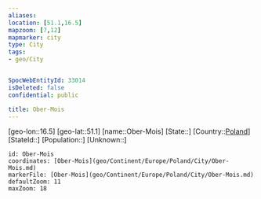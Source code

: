 ```yaml
---
aliases: 
location: [51.1,16.5]
mapzoom: [7,12] 
mapmarker: city 
type: City
tags:
- geo/City


SpocWebEntityId: 33014
isDeleted: false
confidential: public

title: Ober-Mois
---
```

[geo-lon::16.5]
[geo-lat::51.1]
[name::Ober-Mois]
[State::]
[Country::[Poland](geo/Continent/Europe/Poland.md)]
[StateId::]
[Population::]
[Unknown::]


```leaflet
id: Ober-Mois
coordinates: [Ober-Mois](geo/Continent/Europe/Poland/City/Ober-Mois.md)
markerFile: [Ober-Mois](geo/Continent/Europe/Poland/City/Ober-Mois.md)
defaultZoom: 11 
maxZoom: 18
```



